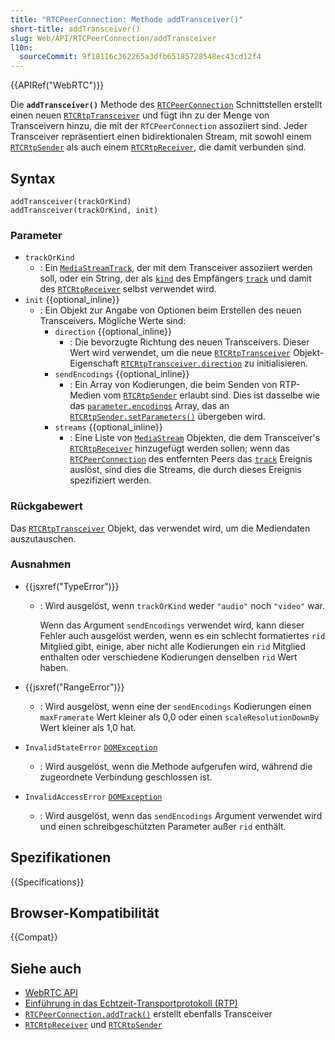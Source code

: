 ```yaml
---
title: "RTCPeerConnection: Methode addTransceiver()"
short-title: addTransceiver()
slug: Web/API/RTCPeerConnection/addTransceiver
l10n:
  sourceCommit: 9f18116c362265a3dfb65185728548ec43cd12f4
---
```


{{APIRef("WebRTC")}}

Die **`addTransceiver()`** Methode des [`RTCPeerConnection`](/de/docs/Web/API/RTCPeerConnection) Schnittstellen erstellt einen neuen [`RTCRtpTransceiver`](/de/docs/Web/API/RTCRtpTransceiver) und fügt ihn zu der Menge von Transceivern hinzu, die mit der `RTCPeerConnection` assoziiert sind. Jeder Transceiver repräsentiert einen bidirektionalen Stream, mit sowohl einem [`RTCRtpSender`](/de/docs/Web/API/RTCRtpSender) als auch einem [`RTCRtpReceiver`](/de/docs/Web/API/RTCRtpReceiver), die damit verbunden sind.

## Syntax

```js-nolint
addTransceiver(trackOrKind)
addTransceiver(trackOrKind, init)
```

### Parameter

- `trackOrKind`
  - : Ein [`MediaStreamTrack`](/de/docs/Web/API/MediaStreamTrack), der mit dem Transceiver assoziiert werden soll, oder ein String, der als [`kind`](/de/docs/Web/API/MediaStreamTrack/kind) des Empfängers [`track`](/de/docs/Web/API/RTCRtpReceiver/track) und damit des [`RTCRtpReceiver`](/de/docs/Web/API/RTCRtpReceiver) selbst verwendet wird.
- `init` {{optional_inline}}
  - : Ein Objekt zur Angabe von Optionen beim Erstellen des neuen Transceivers. Mögliche Werte sind:
    - `direction` {{optional_inline}}
      - : Die bevorzugte Richtung des neuen Transceivers. Dieser Wert wird verwendet, um die neue [`RTCRtpTransceiver`](/de/docs/Web/API/RTCRtpTransceiver) Objekt-Eigenschaft [`RTCRtpTransceiver.direction`](/de/docs/Web/API/RTCRtpTransceiver/direction) zu initialisieren.
    - `sendEncodings` {{optional_inline}}
      - : Ein Array von Kodierungen, die beim Senden von RTP-Medien vom [`RTCRtpSender`](/de/docs/Web/API/RTCRtpSender) erlaubt sind. Dies ist dasselbe wie das [`parameter.encodings`](/de/docs/Web/API/RTCRtpSender/setParameters#encodings) Array, das an [`RTCRtpSender.setParameters()`](/de/docs/Web/API/RTCRtpSender/setParameters) übergeben wird.
    - `streams` {{optional_inline}}
      - : Eine Liste von [`MediaStream`](/de/docs/Web/API/MediaStream) Objekten, die dem Transceiver's [`RTCRtpReceiver`](/de/docs/Web/API/RTCRtpReceiver) hinzugefügt werden sollen; wenn das [`RTCPeerConnection`](/de/docs/Web/API/RTCPeerConnection) des entfernten Peers das [`track`](/de/docs/Web/API/RTCPeerConnection/track_event) Ereignis auslöst, sind dies die Streams, die durch dieses Ereignis spezifiziert werden.

### Rückgabewert

Das [`RTCRtpTransceiver`](/de/docs/Web/API/RTCRtpTransceiver) Objekt, das verwendet wird, um die Mediendaten auszutauschen.

### Ausnahmen

- {{jsxref("TypeError")}}

  - : Wird ausgelöst, wenn `trackOrKind` weder `"audio"` noch `"video"` war.

    Wenn das Argument `sendEncodings` verwendet wird, kann dieser Fehler auch ausgelöst werden, wenn es ein schlecht formatiertes `rid` Mitglied gibt, einige, aber nicht alle Kodierungen ein `rid` Mitglied enthalten oder verschiedene Kodierungen denselben `rid` Wert haben.

- {{jsxref("RangeError")}}

  - : Wird ausgelöst, wenn eine der `sendEncodings` Kodierungen einen `maxFramerate` Wert kleiner als 0,0 oder einen `scaleResolutionDownBy` Wert kleiner als 1,0 hat.

- `InvalidStateError` [`DOMException`](/de/docs/Web/API/DOMException)

  - : Wird ausgelöst, wenn die Methode aufgerufen wird, während die zugeordnete Verbindung geschlossen ist.

- `InvalidAccessError` [`DOMException`](/de/docs/Web/API/DOMException)
  - : Wird ausgelöst, wenn das `sendEncodings` Argument verwendet wird und einen schreibgeschützten Parameter außer `rid` enthält.

## Spezifikationen

{{Specifications}}

## Browser-Kompatibilität

{{Compat}}

## Siehe auch

- [WebRTC API](/de/docs/Web/API/WebRTC_API)
- [Einführung in das Echtzeit-Transportprotokoll (RTP)](/de/docs/Web/API/WebRTC_API/Intro_to_RTP)
- [`RTCPeerConnection.addTrack()`](/de/docs/Web/API/RTCPeerConnection/addTrack) erstellt ebenfalls Transceiver
- [`RTCRtpReceiver`](/de/docs/Web/API/RTCRtpReceiver) und [`RTCRtpSender`](/de/docs/Web/API/RTCRtpSender)
